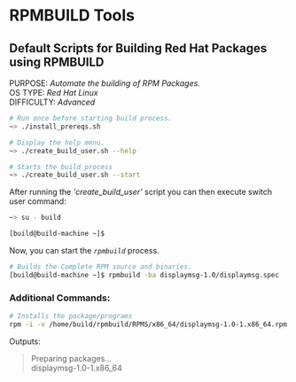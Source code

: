 # RPMBUILD Tools
## Default Scripts for Building Red Hat Packages using RPMBUILD

PURPOSE:  *Automate the building of RPM Packages.* <br/>
OS TYPE:   *Red Hat Linux*<br/>
DIFFICULTY: *Advanced*<br/>

``` bash
# Run once before starting build process. 
~> ./install_prereqs.sh
```
``` bash
# Display the help menu.
~> ./create_build_user.sh --help
```
``` bash
# Starts the build process
~> ./create_build_user.sh --start
```
After running the _'create_build_user'_ script you can then execute switch user command:

``` bash
~> su - build
```
``` sh
[build@build-machine ~]$
```
Now, you can start the _`rpmbuild`_ process.
``` sh
# Builds the Complete RPM source and binaries.
[build@build-machine ~]$ rpmbuild -ba displaymsg-1.0/displaymsg.spec
```

### Additional Commands:
``` bash
# Installs the package/programs
rpm -i -v /home/build/rpmbuild/RPMS/x86_64/displaymsg-1.0-1.x86_64.rpm
```
Outputs:
> Preparing packages...<br/>
> displaymsg-1.0-1.x86_64<br/>

